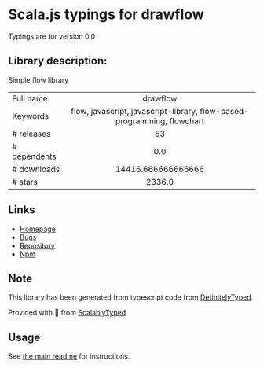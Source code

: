 
# Scala.js typings for drawflow

Typings are for version 0.0

## Library description:
Simple flow library

|                    |                 |
| ------------------ | :-------------: |
| Full name          | drawflow |
| Keywords           | flow, javascript, javascript-library, flow-based-programming, flowchart |
| # releases         | 53 |
| # dependents       | 0.0 |
| # downloads        | 14416.666666666666 |
| # stars            | 2336.0 |

## Links
- [Homepage](https://github.com/jerosoler/Drawflow#readme)
- [Bugs](https://github.com/jerosoler/Drawflow/issues)
- [Repository](https://github.com/jerosoler/Drawflow)
- [Npm](https://www.npmjs.com/package/drawflow)
    


## Note
This library has been generated from typescript code from [DefinitelyTyped](https://definitelytyped.org).

Provided with :purple_heart: from [ScalablyTyped](https://github.com/oyvindberg/ScalablyTyped)

## Usage
See [the main readme](../../readme.md) for instructions.


